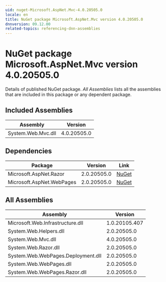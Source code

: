 ```yaml
---
uid: nuget-Microsoft.AspNet.Mvc-4.0.20505.0
locale: en
title: NuGet package Microsoft.AspNet.Mvc version 4.0.20505.0
dnnversion: 09.12.00
related-topics: referencing-dnn-assemblies
---
```


# NuGet package Microsoft.AspNet.Mvc version 4.0.20505.0
Details of published NuGet package.
*All Assemblies* lists all the assemblies that are included in this package or any dependent package.

## Included Assemblies

|Assembly|Version|
|---|---|
|System.Web.Mvc.dll|4.0.20505.0|

## Dependencies

|Package|Version|Link|
|---|---|---|
|Microsoft.AspNet.Razor|2.0.20505.0|[NuGet](https://www.nuget.org/packages/Microsoft.AspNet.Razor/2.0.20505.0)|
|Microsoft.AspNet.WebPages|2.0.20505.0|[NuGet](https://www.nuget.org/packages/Microsoft.AspNet.WebPages/2.0.20505.0)|

## All Assemblies

|Assembly|Version|
|---|---|
|Microsoft.Web.Infrastructure.dll|1.0.20105.407|
|System.Web.Helpers.dll|2.0.20505.0|
|System.Web.Mvc.dll|4.0.20505.0|
|System.Web.Razor.dll|2.0.20505.0|
|System.Web.WebPages.Deployment.dll|2.0.20505.0|
|System.Web.WebPages.dll|2.0.20505.0|
|System.Web.WebPages.Razor.dll|2.0.20505.0|

